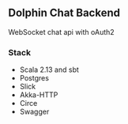 ## Dolphin Chat Backend
WebSocket chat api with oAuth2

### Stack
* Scala 2.13 and sbt
* Postgres
* Slick
* Akka-HTTP
* Circe
* Swagger